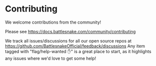 # Contributing

We welcome contributions from the community!

Please see https://docs.battlesnake.com/community/contributing

We track all issues/discussions for all our open source repos at https://github.com/BattlesnakeOfficial/feedback/discussions
Any item tagged with "flag/help-wanted ✋"  is a great place to start, as it highlights any issues where we'd love to get some help!

